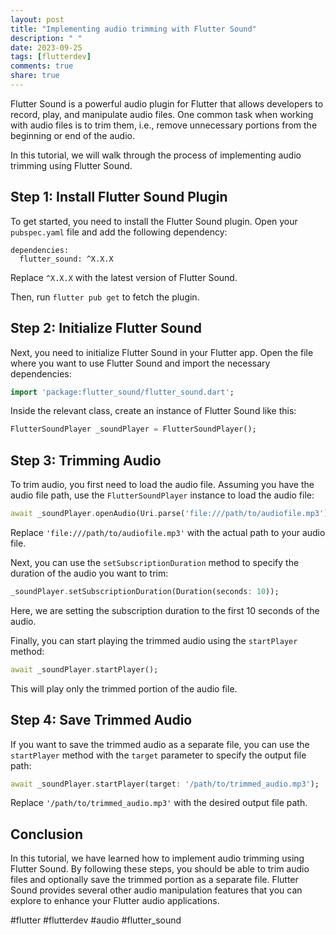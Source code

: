 ```yaml
---
layout: post
title: "Implementing audio trimming with Flutter Sound"
description: " "
date: 2023-09-25
tags: [flutterdev]
comments: true
share: true
---
```


Flutter Sound is a powerful audio plugin for Flutter that allows developers to record, play, and manipulate audio files. One common task when working with audio files is to trim them, i.e., remove unnecessary portions from the beginning or end of the audio.

In this tutorial, we will walk through the process of implementing audio trimming using Flutter Sound.

## Step 1: Install Flutter Sound Plugin

To get started, you need to install the Flutter Sound plugin. Open your `pubspec.yaml` file and add the following dependency:

```flutter
dependencies:
  flutter_sound: ^X.X.X
```

Replace `^X.X.X` with the latest version of Flutter Sound.

Then, run `flutter pub get` to fetch the plugin.

## Step 2: Initialize Flutter Sound

Next, you need to initialize Flutter Sound in your Flutter app. Open the file where you want to use Flutter Sound and import the necessary dependencies:

```dart
import 'package:flutter_sound/flutter_sound.dart';
```

Inside the relevant class, create an instance of Flutter Sound like this:

```dart
FlutterSoundPlayer _soundPlayer = FlutterSoundPlayer();
```

## Step 3: Trimming Audio

To trim audio, you first need to load the audio file. Assuming you have the audio file path, use the `FlutterSoundPlayer` instance to load the audio file:

```dart
await _soundPlayer.openAudio(Uri.parse('file:///path/to/audiofile.mp3'));
```

Replace `'file:///path/to/audiofile.mp3'` with the actual path to your audio file.

Next, you can use the `setSubscriptionDuration` method to specify the duration of the audio you want to trim:

```dart
_soundPlayer.setSubscriptionDuration(Duration(seconds: 10));
```

Here, we are setting the subscription duration to the first 10 seconds of the audio.

Finally, you can start playing the trimmed audio using the `startPlayer` method:

```dart
await _soundPlayer.startPlayer();
```

This will play only the trimmed portion of the audio file.

## Step 4: Save Trimmed Audio

If you want to save the trimmed audio as a separate file, you can use the `startPlayer` method with the `target` parameter to specify the output file path:

```dart
await _soundPlayer.startPlayer(target: '/path/to/trimmed_audio.mp3');
```

Replace `'/path/to/trimmed_audio.mp3'` with the desired output file path.

## Conclusion

In this tutorial, we have learned how to implement audio trimming using Flutter Sound. By following these steps, you should be able to trim audio files and optionally save the trimmed portion as a separate file. Flutter Sound provides several other audio manipulation features that you can explore to enhance your Flutter audio applications.

#flutter #flutterdev #audio #flutter_sound